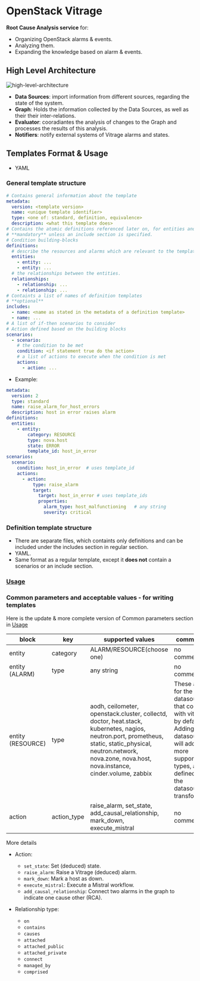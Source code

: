# OpenStack Vitrage

**Root Cause Analysis service** for:
* Organizing OpenStack alarms & events.
* Analyzing them.
* Expanding the knowledge based on alarm & events.

## High Level Architecture

![high-level-architecture](https://docs.openstack.org/vitrage/latest/_images/vitrage_graph_architecture.png)

* **Data Sources**: import information from different sources, regarding the state of the system.
* **Graph**: Holds the information collected by the Data Sources, as well as their their inter-relations.
* **Evaluator**: cooradiantes the analysis of changes to the Graph and processes the results of this analysis.
* **Notifiers**: notify external systems of Vitrage alarms and states.

## Templates Format & Usage

* YAML

### General template structure

```yaml
# Contains general information about the template
metadata:
  version: <template version>
  name: <unique template identifier>
  type: <one of: standard, definition, equivalence>
  description: <what this template does>
# Contains the atomic definitions referenced later on, for entities and relationships
# **mandatory** unless an include section is specified.
# Condition building-blocks
definitions:
  # describe the resources and alarms which are relevant to the template scenario
  entities:
    - entity: ...
    - entity: ...
  # the relationships between the entities.
  relationships:
    - relationship: ...
    - relationship: ...
# Containts a list of names of definition templates
# **optional**
includes:
  - name: <name as stated in the metadata of a definition template>
  - name: ...
# A list of if-then scenarios to consider
# Action defined based on the building blocks
scenarios:
  - scenario:
    # the condition to be met
    condition: <if statement true do the action>
    # a list of actions to execute when the condition is met
    actions:
      - action: ...
```

* Example:

```yaml
metadata:
  version: 2
  type: standard
  name: raise_alarm_for_host_errors
  description: host in error raises alarm
definitions:
  entities:
    - entity:
        category: RESOURCE
        type: nova.host
        state: ERROR
        template_id: host_in_error
scenarios:
  scenario:
    condition: host_in_error  # uses template_id
    actions:
      - action:
          type: raise_alarm
          target:
            target: host_in_error # uses template_ids
            properties:
              alarm_type: host_malfunctioning   # any string
              severity: critical
```

### Definition template structure

* There are separate files, which containts only definitions and can be included under the includes section in regular section.
* YAML.
* Same format as a regular template, except it **does not** contain a scenarios or an include section.

### [Usage](https://docs.openstack.org/vitrage/latest/contributor/vitrage-template-format.html#usage)

### Common parameters and acceptable values - for writing templates

Here is the update & more complete version of Common parameters section in [Usage](https://docs.openstack.org/vitrage/latest/contributor/vitrage-template-format.html#usage)

| block             | key         | supported values                                                                                                                                                                                                      | comments                                                                                                                                                    |
| ----------------- | ----------- | --------------------------------------------------------------------------------------------------------------------------------------------------------------------------------------------------------------------- | ----------------------------------------------------------------------------------------------------------------------------------------------------------- |
| entity            | category    | ALARM/RESOURCE(choose one)                                                                                                                                                                                            | no comment                                                                                                                                                  |
| entity (ALARM)    | type        | any string                                                                                                                                                                                                            | no comment                                                                                                                                                  |
| entity (RESOURCE) | type        | aodh, ceilometer, openstack.cluster, collectd, doctor, heat.stack, kubernetes, nagios, neutron.port, prometheus, static, static_physical, neutron.network, nova.zone, nova.host, nova.instance, cinder.volume, zabbix | These are for the datasources that come with vitrage by default. Adding datasources will add more supported types, as defined in the datasource transformer |
| action            | action_type | raise_alarm, set_state, add_causal_relationship, mark_down, execute_mistral                                                                                                                                           | no comment                                                                                                                                                  |
More details

* Action:
    * `set_state`: Set (deduced) state.
    * `raise_alarm`: Raise a Vitrage (deduced) alarm.
    * `mark_down`: Mark a host as down.
    * `execute_mistral`: Execute a Mistral workflow.
    * `add_causal_relationship`: Connect two alarms in the graph to indicate one cause other (RCA).

* Relationship type:
    * `on`
    * `contains`
    * `causes`
    * `attached`
    * `attached_public`
    * `attached_private`
    * `connect`
    * `managed_by`
    * `comprised`
